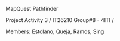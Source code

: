 MapQuest Pathfinder

Project Activity 3 / IT26210 Group#8 - 4ITI /

Members:
Estolano, Queja, Ramos, Sing
